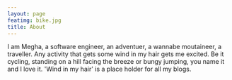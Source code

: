 ```yaml
---
layout: page
featimg: bike.jpg
title: About
---
```


I am Megha, a software engineer, an adventuer, a wannabe moutaineer, a traveller.
Any activity that gets some wind in my hair gets me excited. Be it cycling, standing on a hill facing the breeze or bungy jumping, you name it and I love it. 'Wind in my hair' is a place holder for all my blogs. 
